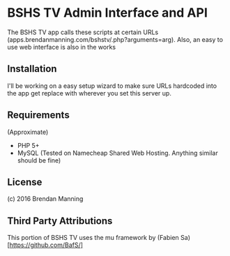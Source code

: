 # BSHS TV Admin Interface and API
The BSHS TV app calls these scripts at certain URLs (apps.brendanmanning.com/bshstv/<api file name>.php?arguments=arg). Also, an easy to use web interface is also in the works

## Installation
I'll be working on a easy setup wizard to make sure URLs hardcoded into the app get replace with wherever you set this server up.

## Requirements
(Approximate)
* PHP 5+
* MySQL
(Tested on Namecheap Shared Web Hosting. Anything similar should be fine)

## License
(c) 2016 Brendan Manning

## Third Party Attributions
This portion of BSHS TV uses the mu framework by (Fabien Sa)[https://github.com/BafS/] 
